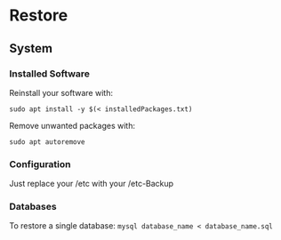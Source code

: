 # Restore
## System

### Installed Software
Reinstall your software with:

`sudo apt install -y $(< installedPackages.txt)`

Remove unwanted packages with:

`sudo apt autoremove`

### Configuration
Just replace your /etc with your /etc-Backup

### Databases
To restore a single database:
`mysql database_name < database_name.sql`

